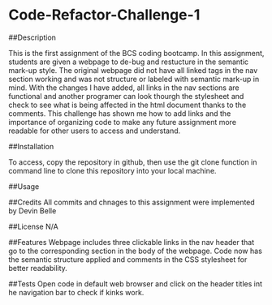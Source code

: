 # Code-Refactor-Challenge-1

##Description

This is the first assignment of the BCS coding bootcamp. In this assignment, students are given a webpage to de-bug and restucture in the semantic mark-up style. The original webpage did not have all linked tags in the nav section working and was not structure or labeled with semantic mark-up in mind. With the changes I have added, all links in the nav sections are functional and another programer can look thourgh the stylesheet and check to see what is being affected in the html document thanks to the comments. This challenge has shown me how to add links and the importance of organizing code to make any future assignment more readable for other users to access and understand. 

##Installation

To access, copy the repository in github, then use the git clone function in command line to clone this repository into your local machine. 

##Usage

##Credits
All commits and chnages to this assignment were implemented by Devin Belle

##License
N/A

##Features
Webpage includes three clickable links in the nav header that go to the corresponding section in the body of the webpage. Code now has the semantic structure applied and comments in the CSS stylesheet for better readability. 

##Tests
Open code in default web browser and click on the header titles int he navigation bar to check if kinks work. 
